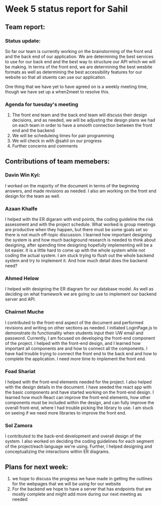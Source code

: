 # Week 5 status report for Sahil

## Team report:
### Status update:
So far our team is currently working on the brainstorming of the front end and the back end of our application. We are determining the best services to use for our back end and the best way to structure our API which we will be making. In terms of the front end, we are determining the best wesbite formats as well as determining the best accessibility features for our website so that all stuents can use our application.

One thing that we have yet to have agreed on is a weekly meeting time, though we have set up a when2meet to resolve this.

### Agenda for tuesday's meeting
1. The front end team and the back end team will discuss their design decisions, and as needed, we will be adjusting the design plans we had on each team in order to have a smooth connection between the front end and the backend
2. We will be scheduleing times for pair programming
3. We will check in with @sahil on our progress
4. Further concerns and comments


## Contributions of team memebers:

### Davin Win Kyi:
I worked on the majority of the document in terms of the beginning answers, and made revisions as needed. I also am working on the front end design for the team as well.

### Azaan Khalfe
I helped with the ER digaram with end points, the coding guideline the risk assessment and with the project schedule. What worked is group meetings are productive when they happen, but there must be some goals set so there is not much off-topic discussion. I learned how important designing the system is and how much background research is needed to think about designing, after spending time designing hopefully implementing will be a lot easier. It is a little hard to come up with the whole system while not coding the actual system. I am stuck trying to flush out the whole backend system and try to implement it. And how much detail does the backend need?  

### Ahmed Helow
I helped with designing the ER diagram for our database model. As well as deciding on what framework we are going to use to implement our backend server and API. 


### Chairnet Muche
I contributed to the front-end aspect of the document and performed revisions and writing on other sections as needed. I initiated LoginPage.js to demonstrate its functionality when students input their UW email and password. Currently, I am focused on developing the front-end component of the project. I helped with the front-end design, and I learned how important all components are and how to connect all the components. I have had trouble trying to connect the front end to the back end and how to complete the application. I need more time to implement the front end.

### Foad Shariat
I helped with the front-end elements needed for the project. I also helped with the design details in the document. I have seeded the react app with the basic components and have started working on the front-end design. I learned how much React can improve the front-end elements, how other components must be included within the design, and can fully improve the overall front-end, where I had trouble picking the library to use. I am stuck on seeing if we need more libraries to improve the front end.


### Sol Zamora
I contributed to the back-end development and overall design of the system. I also worked on deciding the coding guidelines for each segment of the project/each language we're using. Further, I helped designing and conceptualizing the interactions within ER diagrams.



## Plans for next week:
1. we hope to discuss the progress we have made in getting the outlines for the webpages that we will be using for our website
2. For the backend we hope to have a server that has endpoints that are mostly complete and might add more during our next meeting as needed

